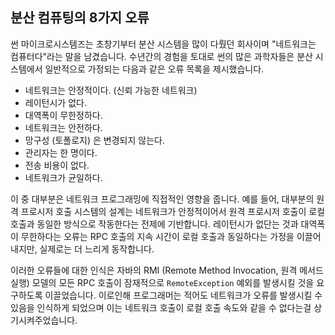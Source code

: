 ## 분산 컴퓨팅의 8가지 오류

썬 마이크로시스템즈는 초창기부터 분산 시스템을 많이 다뤘던 회사이며 "네트워크는 컴퓨터다"라는 말을 남겼습니다. 수년간의 경험을 토대로 썬의 많은 과학자들은 분산 시스템에서 일반적으로 가정되는 다음과 같은 오류 목록을 제시했습니다.

* 네트워크는 안정적이다. (신뢰 가능한 네트워크)
* 레이턴시가 없다.
* 대역폭이 무한정하다.
* 네트워크는 안전하다.
* 망구성 (토폴로지) 은 변경되지 않는다.
* 관리자는 한 명이다.
* 전송 비용이 없다.
* 네트워크가 균일하다.

이 중 대부분은 네트워크 프로그래밍에 직접적인 영향을 줍니다. 예를 들어, 대부분의 원격 프로시저 호출 시스템의 설계는 네트워크가 안정적이어서 원격 프로시저 호출이 로컬 호출과 동일한 방식으로 작동한다는 전제에 기반합니다. 레이턴시가 없단는 것과 대역폭이 무한하다는 오류는 RPC 호출의 지속 시간이 로컬 호출과 동일하다는 가정을 이끌어 내지만, 실제로는 더 느리게 동작합니다.

이러한 오류들에 대한 인식은 자바의 RMI (Remote Method Invocation, 원격 메서드 실행) 모델의 모든 RPC 호출이 잠재적으로 `RemoteException` 예외를 발생시킬 것을 요구하도록 이끌었습니다. 이로인해 프로그래머는 적어도 네트워크가 오류를 발생시킬 수 있음을 인식하게 되었으며 이는 네트워크 호출이 로컬 호출 속도와 같을 수 없다는걸 상기시켜주었습니다.